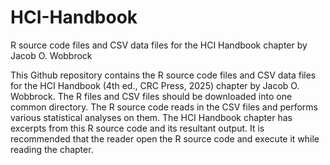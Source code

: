 # HCI-Handbook
R source code files and CSV data files for the HCI Handbook chapter by Jacob O. Wobbrock

This Github repository contains the R source code files and CSV data files for the HCI Handbook (4th ed., CRC Press, 2025) chapter by Jacob O. Wobbrock. The R files and CSV files should be downloaded into one common directory. The R source code reads in the CSV files and performs various statistical analyses on them. The HCI Handbook chapter has excerpts from this R source code and its resultant output. It is recommended that the reader open the R source code and execute it while reading the chapter.
